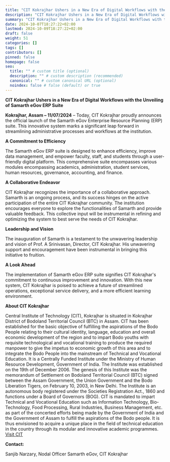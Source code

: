 ```yaml
---
title: "CIT Kokrajhar Ushers in a New Era of Digital Workflows with the Unveiling of Samarth eGov ERP Suite"
description: "CIT Kokrajhar Ushers in a New Era of Digital Workflows with the Unveiling of Samarth eGov ERP Suite"
summary: "CIT Kokrajhar Ushers in a New Era of Digital Workflows with the Unveiling of Samarth eGov ERP Suite"
date: 2024-10-07T18:27:22+02:00
lastmod: 2024-10-09T18:27:22+02:00
draft: false
weight: 51
categories: []
tags: []
contributors: []
pinned: false
homepage: false
seo:
  title: "" # custom title (optional)
  description: "" # custom description (recommended)
  canonical: "" # custom canonical URL (optional)
  noindex: false # false (default) or true
---
```



**CIT Kokrajhar Ushers in a New Era of Digital Workflows with the Unveiling of Samarth eGov ERP Suite**

**Kokrajhar, Assam – 11/07/2024** – Today, CIT Kokrajhar proudly announces the official launch of the Samarth eGov Enterprise Resource Planning (ERP) suite. This innovative system marks a significant leap forward in streamlining administrative processes and workflows at the institution.

**A Commitment to Efficiency**

The Samarth eGov ERP suite is designed to enhance efficiency, improve data management, and empower faculty, staff, and students through a user-friendly digital platform.  This comprehensive suite encompasses various modules encompassing academics, administration, student services, human resources, governance, accounting, and finance.

**A Collaborative Endeavor**

CIT Kokrajhar recognizes the importance of a collaborative approach.  Samarth is an ongoing process, and its success hinges on the active participation of the entire CIT Kokrajhar community.  The institution encourages everyone to explore the functionalities of Samarth and provide valuable feedback. This collective input will be instrumental in refining and optimizing the system to best serve the needs of CIT Kokrajhar.

**Leadership and Vision**

The inauguration of Samarth is a testament to the unwavering leadership and vision of Prof. A Srinivasan, Director, CIT Kokrajhar.  His unwavering support and encouragement have been instrumental in bringing this initiative to fruition.

**A Look Ahead**

The implementation of Samarth eGov ERP suite signifies CIT Kokrajhar's commitment to continuous improvement and innovation.  With this new system, CIT Kokrajhar is poised to achieve a future of streamlined operations, exceptional service delivery, and a more efficient learning environment.

**About CIT Kokrajhar**

 Central Institute of Technology (CIT), Kokrajhar is situated in Kokrajhar District of Bodoland Territorial Council (BTC) in Assam. CIT has been established for the basic objective of fulfilling the aspirations of the Bodo People relating to their cultural identity, language, education and overall economic development of the region and to impart Bodo youths with requisite technological and vocational training to produce the required manpower to give the impetus to economic growth of this area and to integrate the Bodo People into the mainstream of Technical and Vocational Education. It is a Centrally Funded Institute under the Ministry of Human Resource Development, Government of India. The Institute was established on the 19th of December 2006. The genesis of this Institute was the memorandum of Settlement on Bodoland Territorial Council (BTC) signed between the Assam Government, the Union Government and the Bodo Liberation Tigers, on February 10, 2003, in New Delhi. The Institute is an autonomous body registered under the Societies Registration Act., 1860 and functions under a Board of Governors (BOG). CIT is mandated to impart Technical and Vocational Education such as Information Technology, Bio-Technology, Food Processing, Rural Industries, Business Management, etc. as part of the concerted efforts being made by the Government of India and the Government of Assam to fulfill the aspirations of the Bodo people. It is thus envisioned to acquire a unique place in the field of technical education in the country through its modular and innovative academic programmes. [Visit CIT](https://cit.ac.in)

**Contact:**

Sanjib Narzary, Nodal Officer
Samarth eGov, CIT Kokrajhar

